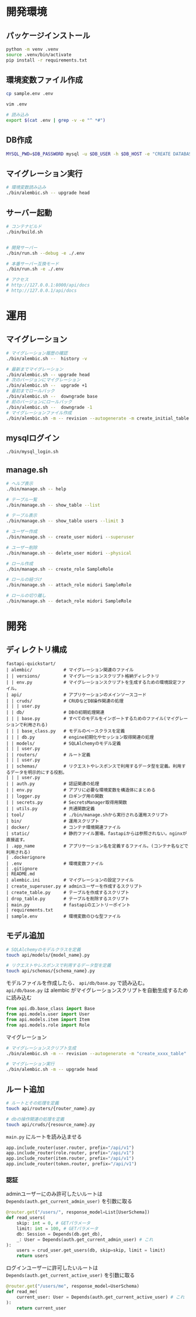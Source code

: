 # 開発環境

## パッケージインストール

```bash
python -m venv .venv
source .venv/bin/activate
pip install -r requirements.txt
```

## 環境変数ファイル作成

```bash
cp sample.env .env

vim .env

# 読み込み
export $(cat .env | grep -v -e "^ *#")
```

## DB作成

```bash
MYSQL_PWD=$DB_PASSWORD mysql -u $DB_USER -h $DB_HOST -e "CREATE DATABASE $DB_NAME DEFAULT CHARACTER SET utf8mb4;"
```

## マイグレーション実行

```bash
# 環境変数読み込み
./bin/alembic.sh -- upgrade head
```


## サーバー起動

```bash
# コンテナビルド
./bin/build.sh


# 開発サーバー
./bin/run.sh --debug -e ./.env

# 本番サーバー互換モード
./bin/run.sh -e ./.env

# アクセス
# http://127.0.0.1:8000/api/docs
# http://127.0.0.1/api/docs
```


# 運用

## マイグレーション

```bash
# マイグレーション履歴の確認
./bin/alembic.sh --  history -v

# 最新までマイグレーション
./bin/alembic.sh -- upgrade head
# 次のバージョンにマイグレーション
./bin/alembic.sh --  upgrade +1
# 最初までロールバック
./bin/alembic.sh --  downgrade base
# 前のバージョンにロールバック
./bin/alembic.sh --  downgrade -1
# マイグレーションファイル作成
./bin/alembic.sh -m -- revision --autogenerate -m create_initial_table
```

## mysqlログイン

```bash
./bin/mysql_login.sh
```

## manage.sh

```bash
# ヘルプ表示
./bin/manage.sh -- help

# テーブル一覧
./bin/manage.sh -- show_table --list

# テーブル表示
./bin/manage.sh -- show_table users --limit 3

# ユーザー作成
./bin/manage.sh -- create_user midori --superuser

# ユーザー削除
./bin/manage.sh -- delete_user midori --physical

# ロール作成
./bin/manage.sh -- create_role SampleRole

# ロールの紐づけ
./bin/manage.sh -- attach_role midori SampleRole

# ロールの切り離し
./bin/manage.sh -- detach_role midori SampleRole
```



# 開発

## ディレクトリ構成

```
fastapi-quickstart/   
| alembic/            # マイグレーション関連のファイル
| | versions/         # マイグレーションスクリプト格納ディレクトリ
| | env.py            # マイグレーションスクリプトを生成するための環境設定ファイル。
| api/                # アプリケーションのメインソースコード
| | cruds/            # CRUDなどDB操作関連の処理
| | | user.py         
| | db/               # DBの初期処理関連
| | | base.py         # すべてのモデルをインポートするためのファイル(マイグレーションで利用される)
| | | base_class.py   # モデルのベースクラスを定義
| | | db.py           # engine初期化やセッション取得関連の処理
| | models/           # SQLAlchemyのモデル定義
| | | user.py         
| | routers/          # ルート定義
| | | user.py         
| | schemas/          # リクエストやレスポンスで利用するデータ型を定義。利用するデータを明示的にする役割。
| | | user.py         
| | auth.py           # 認証関連の処理
| | env.py            # アプリに必要な環境変数を構造体にまとめる
| | logger.py         # ロギング用の関数
| | secrets.py        # SecretsManager取得用関数
| | utils.py          # 共通関数定義
| tool/               # ./bin/manage.shから実行される運用スクリプト
| bin/                # 運用スクリプト
| docker/             # コンテナ環境関連ファイル
| static/             # 静的ファイル置場。fastapiからは参照されない。nginxが直接返す。
| .app_name           # アプリケーション名を定義するファイル。(コンテナ名などで利用される)
| .dockerignore       
| .env                # 環境変数ファイル
| .gitignore          
| README.md           
| alembic.ini         # マイグレーションの設定ファイル
| create_superuser.py # adminユーザーを作成するスクリプト
| create_table.py     # テーブルを作成するスクリプト
| drop_table.py       # テーブルを削除するスクリプト
| main.py             # fastapiのエントリーポイント
| requirements.txt    
| sample.env          # 環境変数のひな型ファイル

```


## モデル追加

```bash
# SQLAlchemyのモデルクラスを定義
touch api/models/{model_name}.py

# リクエストやレスポンスで利用するデータ型を定義
touch api/schemas/{schema_name}.py
```

モデルファイルを作成したら、 `api/db/base.py` で読み込む。  
`api/db/base.py` は alembic がマイグレーションスクリプトを自動生成するために読み込む

```api/db/base.py
from api.db.base_class import Base
from api.models.user import User
from api.models.item import Item
from api.models.role import Role
```

マイグレーション

```bash
# マイグレーションスクリプト生成
./bin/alembic.sh -m -- revision --autogenerate -m "create_xxxx_table"

# マイグレーション実行
./bin/alembic.sh -m -- upgrade head
```


## ルート追加

```bash
# ルートとその処理を定義
touch api/routers/{router_name}.py

# dbの操作関連の処理を定義
touch api/cruds/{resource_name}.py
```

`main.py` にルートを読み込ませる

```main.py
app.include_router(user.router, prefix="/api/v1")
app.include_router(role.router, prefix="/api/v1")
app.include_router(item.router, prefix="/api/v1")
app.include_router(token.router, prefix="/api/v1")
```

### 認証

adminユーザーにのみ許可したいルートは `Depends(auth.get_current_admin_user)` を引数に取る

```api/routers/user.py
@router.get("/users/", response_model=List[UserSchema])
def read_users(
    skip: int = 0, # GETパラメータ
    limit: int = 100, # GETパラメータ
    db: Session = Depends(db.get_db),
    _: User = Depends(auth.get_current_admin_user) # これ
):
    users = crud_user.get_users(db, skip=skip, limit = limit)
    return users
```

ログインユーザーに許可したいルートは `Depends(auth.get_current_active_user)` を引数に取る

```api/routers/user.py
@router.get("/users/me", response_model=UserSchema)
def read_me(
    current_user: User = Depends(auth.get_current_active_user) # これ
):
    return current_user
```